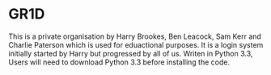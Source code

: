 # GR1D

This is a private organisation by Harry Brookes, Ben Leacock, Sam Kerr and Charlie Paterson which is used for eduactional purposes. It is a login system initially started by Harry but progressed by all of us. Writen in Python 3.3, Users will need to download Python 3.3 before installing the code.

